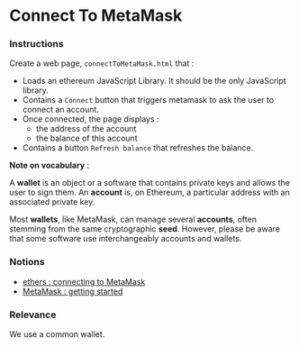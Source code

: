 # Connect To MetaMask

### Instructions

Create a web page, `connectToMetaMask.html` that :

- Loads an ethereum JavaScript Library. It should be the only JavaScript library.
- Contains a `Connect` button that triggers metamask to ask the user to connect an account.
- Once connected, the page displays :
  - the address of the account
  - the balance of this account
- Contains a button `Refresh balance` that refreshes the balance.

**Note on vocabulary** :

A **wallet** is an object or a software that contains private keys and allows the user to sign them.
An **account** is, on Ethereum, a particular address with an associated private key.

Most **wallets**, like MetaMask, can manage several **accounts**, often stemming from the same cryptographic **seed**. However, please be aware that some software use interchangeably accounts and wallets.

### Notions

- [ethers : connecting to MetaMask](https://docs.ethers.io/v5/getting-started/#getting-started--connecting)
- [MetaMask : getting started ](https://docs.metamask.io/guide/getting-started.html)

### Relevance

We use a common wallet.